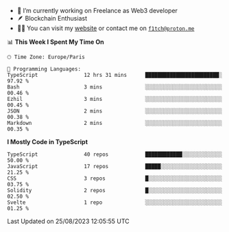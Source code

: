 - 🔭 I’m currently working on Freelance as Web3 developer
- 🪶 Blockchain Enthusiast
- 👨‍💻 You can visit my [website](https://f1tch.xyz) or contact me on [`f1tch@proton.me`](mailto:f1tch@proton.me)

<!--START_SECTION:waka-->
📊 **This Week I Spent My Time On** 

```text
🕑︎ Time Zone: Europe/Paris

💬 Programming Languages: 
TypeScript               12 hrs 31 mins      ████████████████████████░   97.92 % 
Bash                     3 mins              ░░░░░░░░░░░░░░░░░░░░░░░░░   00.46 % 
Ezhil                    3 mins              ░░░░░░░░░░░░░░░░░░░░░░░░░   00.45 % 
JSON                     2 mins              ░░░░░░░░░░░░░░░░░░░░░░░░░   00.38 % 
Markdown                 2 mins              ░░░░░░░░░░░░░░░░░░░░░░░░░   00.35 % 
```

**I Mostly Code in TypeScript** 

```text
TypeScript               40 repos            ████████████░░░░░░░░░░░░░   50.00 % 
JavaScript               17 repos            █████░░░░░░░░░░░░░░░░░░░░   21.25 % 
CSS                      3 repos             █░░░░░░░░░░░░░░░░░░░░░░░░   03.75 % 
Solidity                 2 repos             █░░░░░░░░░░░░░░░░░░░░░░░░   02.50 % 
Svelte                   1 repo              ░░░░░░░░░░░░░░░░░░░░░░░░░   01.25 % 
```




 Last Updated on 25/08/2023 12:05:55 UTC
<!--END_SECTION:waka-->
